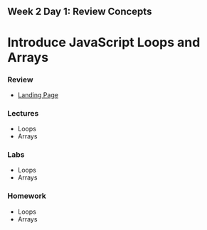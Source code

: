 ## Week 2 Day 1: Review Concepts
# Introduce JavaScript Loops and Arrays 

### Review ###
* [Landing Page](https://www.youtube.com/watch?v=hVdTQWASliE)

### Lectures ###

* Loops
* Arrays 

### Labs ###

* Loops 
* Arrays

### Homework ### 

* Loops
* Arrays 

